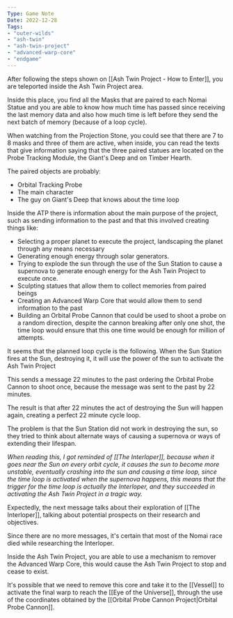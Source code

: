 ```yaml
---
Type: Game Note
Date: 2022-12-28
Tags:
- "outer-wilds"
- "ash-twin"
- "ash-twin-project"
- "advanced-warp-core"
- "endgame"
---
```

After following the steps shown on [[Ash Twin Project - How to Enter]], you are teleported inside the Ash Twin Project area.

Inside this place, you find all the Masks that are paired to each Nomai Statue and you are able to know how much time has passed since receiving the last memory data and also how much time is left before they send the next batch of memory (because of a loop cycle).

When watching from the Projection Stone, you could see that there are 7 to 8 masks and three of them are active, when inside, you can read the texts that give information saying that the three paired statues are located on the Probe Tracking Module, the Giant's Deep and on Timber Hearth.

The paired objects are probably:
- Orbital Tracking Probe
- The main character
- The guy on Giant's Deep that knows about the time loop

Inside the ATP there is information about the main purpose of the project, such as sending information to the past and that this involved creating things like:
- Selecting a proper planet to execute the project, landscaping the planet through any means necessary
- Generating enough energy through solar generators.
- Trying to explode the sun through the use of the Sun Station to cause a supernova to generate enough energy for the Ash Twin Project to execute once.
- Sculpting statues that allow them to collect memories from paired beings
- Creating an Advanced Warp Core that would allow them to send information to the past
- Building an Orbital Probe Cannon that could be used to shoot a probe on a random direction, despite the cannon breaking after only one shot, the time loop would ensure that this one time would be enough for million of attempts.

It seems that the planned loop cycle is the following. 
When the Sun Station fires at the Sun, destroying it, it will use the power of the sun to activate the Ash Twin Project

This sends a message 22 minutes to the past ordering the Orbital Probe Cannon to shoot once, because the message was sent to the past by 22 minutes. 

The result is that after 22 minutes the act of destroying the Sun will happen again, creating a perfect 22 minute cycle loop.

The problem is that the Sun Station did not work in destroying the sun, so they tried to think about alternate ways of causing a supernova or ways of extending their lifespan.

*When reading this, I got reminded of [[The Interloper]], because when it goes near the Sun on every orbit cycle, it causes the sun to become more unstable, eventually crashing into the sun and causing a time loop, since the time loop is activated when the supernova happens, this means that the trigger for the time loop is actually the Interloper, and they succeeded in activating the Ash Twin Project in a tragic way.*

Expectedly, the next message talks about their exploration of [[The Interloper]], talking about potential prospects on their research and objectives. 

Since there are no more messages, it's certain that most of the Nomai race died while researching the Interloper.

Inside the Ash Twin Project, you are able to use a mechanism to remover the Advanced Warp Core, this would cause the Ash Twin Project to stop and cease to exist.

It's possible that we need to remove this core and take it to the [[Vessel]] to activate the final warp to reach the [[Eye of the Universe]], through the use of the coordinates obtained by the [[Orbital Probe Cannon Project|Orbital Probe Cannon]].

